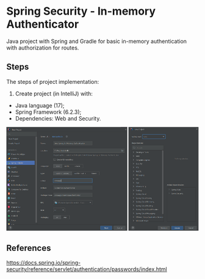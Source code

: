 # Spring Security - In-memory Authenticator
Java project with Spring and Gradle for basic in-memory authentication with authorization for routes.

## Steps
The steps of project implementation:

1. Create project (in IntelliJ) with:
- Java language (17);
- Spring Framework (6.2.3);
- Dependencies: Web and Security.

![Image-01-IntelliJ](images/Img-01-IntelliJ.png)


## References
https://docs.spring.io/spring-security/reference/servlet/authentication/passwords/index.html